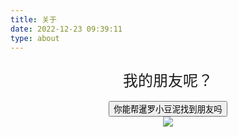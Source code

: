 ```yaml
---
title: 关于
date: 2022-12-23 09:39:11
type: about
---
```


<link rel="stylesheet" href="/css/button.css">

<div style="text-align: center; position: relative; width: 100%; user-select: none;">
    <div style="width: 100%; font-size: 1.5rem; line-height: 4rem;" id="text">我的朋友呢？</div>
    <button class="button" onclick="const self = this.classList.add('button_cannot_seen'); document.querySelector('.sob').classList.remove('sob_hidden'); document.querySelector('#text').innerText = '破案了，原来暹罗小豆泥没有朋友';">你能帮暹罗小豆泥找到朋友吗</button>
    <div style="width: 100%; display: flex; justify-content: space-around;">
        <img class="sob sob_hidden" src="https://cong-picgo.oss-cn-shenzhen.aliyuncs.com/images/619.jpg">
    </div>
</div>